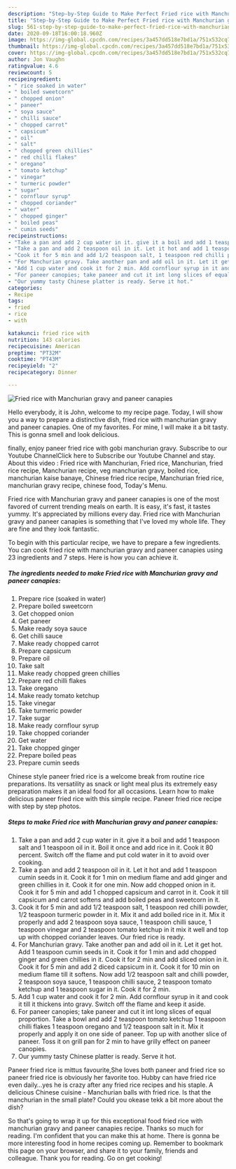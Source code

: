 ```yaml
---
description: "Step-by-Step Guide to Make Perfect Fried rice with Manchurian gravy and paneer canapies"
title: "Step-by-Step Guide to Make Perfect Fried rice with Manchurian gravy and paneer canapies"
slug: 561-step-by-step-guide-to-make-perfect-fried-rice-with-manchurian-gravy-and-paneer-canapies
date: 2020-09-18T16:00:18.960Z
image: https://img-global.cpcdn.com/recipes/3a457dd518e7bd1a/751x532cq70/fried-rice-with-manchurian-gravy-and-paneer-canapies-recipe-main-photo.jpg
thumbnail: https://img-global.cpcdn.com/recipes/3a457dd518e7bd1a/751x532cq70/fried-rice-with-manchurian-gravy-and-paneer-canapies-recipe-main-photo.jpg
cover: https://img-global.cpcdn.com/recipes/3a457dd518e7bd1a/751x532cq70/fried-rice-with-manchurian-gravy-and-paneer-canapies-recipe-main-photo.jpg
author: Jon Vaughn
ratingvalue: 4.6
reviewcount: 5
recipeingredient:
- " rice soaked in water"
- " boiled sweetcorn"
- " chopped onion"
- " paneer"
- " soya sauce"
- " chilli sauce"
- " chopped carrot"
- " capsicum"
- " oil"
- " salt"
- " chopped green chillies"
- " red chilli flakes"
- " oregano"
- " tomato ketchup"
- " vinegar"
- " turmeric powder"
- " sugar"
- " cornflour syrup"
- " chopped coriander"
- " water"
- " chopped ginger"
- " boiled peas"
- " cumin seeds"
recipeinstructions:
- "Take a pan and add 2 cup water in it. give it a boil and add 1 teaspoon salt and 1 teaspoon oil in it. Boil it once and add rice in it. Cook it 80 percent. Switch off the flame and put cold water in it to avoid over cooking."
- "Take a pan and add 2 teaspoon oil in it. Let it hot and add 1 teaspoon cumin seeds in it. Cook it for 1 min on medium flame and add ginger and green chillies in it. Cook it for one min. Now add chopped onion in it. Cook it for 5 min and add 1 chopped capsicum and carrot in it. Cook it till capsicum and carrot softens and add boiled peas and sweetcorn in it."
- "Cook it for 5 min and add 1/2 teaspoon salt, 1 teaspoon red chilli powder, 1/2 teaspoon turmeric powder in it. Mix it and add boiled rice in it. Mix it properly and add 2 teaspoon soya sauce, 1 teaspoon chilli sauce, 1 teaspoon vinegar and 2 teaspoon tomato ketchup in it mix it well and top up with chopped coriander leaves. Our fried rice is ready."
- "For Manchurian gravy. Take another pan and add oil in it. Let it get hot. Add 1 teaspoon cumin seeds in it. Cook it for 1 min and add chopped ginger and green chillies in it. Cook it for 2 min and add sliced onion in it. Cook it for 5 min and add 2 diced capsicum in it. Cook it for 10 min on medium flame till it softens. Now add 1/2 teaspoon salt and chilli powder, 2 teaspoon soya sauce, 1 teaspoon chilli sauce, 2 teaspoon tomato ketchup and 1 teaspoon sugar in it. Cook it for 2 min."
- "Add 1 cup water and cook it for 2 min. Add cornflour syrup in it and cook it till it thickens into gravy. Switch off the flame and keep it aside."
- "For paneer canopies; take paneer and cut it int long slices of equal proportion. Take a bowl and add 2 teaspoon tomato ketchup 1 teaspoon chilli flakes 1 teaspoon oregano and 1/2 teaspoon salt in it. Mix it properly and apply it on one side of paneer. Top up with another slice of paneer. Toss it on grill pan for 2 min to have grilly effect on paneer canopies."
- "Our yummy tasty Chinese platter is ready. Serve it hot."
categories:
- Recipe
tags:
- fried
- rice
- with

katakunci: fried rice with 
nutrition: 143 calories
recipecuisine: American
preptime: "PT32M"
cooktime: "PT43M"
recipeyield: "2"
recipecategory: Dinner

---
```



![Fried rice with Manchurian gravy and paneer canapies](https://img-global.cpcdn.com/recipes/3a457dd518e7bd1a/751x532cq70/fried-rice-with-manchurian-gravy-and-paneer-canapies-recipe-main-photo.jpg)

Hello everybody, it is John, welcome to my recipe page. Today, I will show you a way to prepare a distinctive dish, fried rice with manchurian gravy and paneer canapies. One of my favorites. For mine, I will make it a bit tasty. This is gonna smell and look delicious.

finally, enjoy paneer fried rice with gobi manchurian gravy. Subscribe to our Youtube ChannelClick here to Subscribe our Youtube Channel and stay. About this video : Fried rice with Manchurian, Fried rice, Manchurian, fried rice recipe, Manchurian recipe, veg manchurian gravy, boiled rice, manchurian kaise banaye, Chinese fried rice recipe, Manchurian fried rice, manchurian gravy recipe, chinese food, Today&#39;s Menu.

Fried rice with Manchurian gravy and paneer canapies is one of the most favored of current trending meals on earth. It is easy, it's fast, it tastes yummy. It's appreciated by millions every day. Fried rice with Manchurian gravy and paneer canapies is something that I've loved my whole life. They are fine and they look fantastic.


To begin with this particular recipe, we have to prepare a few ingredients. You can cook fried rice with manchurian gravy and paneer canapies using 23 ingredients and 7 steps. Here is how you can achieve it.

<!--inarticleads1-->

##### The ingredients needed to make Fried rice with Manchurian gravy and paneer canapies:

1. Prepare  rice (soaked in water)
1. Prepare  boiled sweetcorn
1. Get  chopped onion
1. Get  paneer
1. Make ready  soya sauce
1. Get  chilli sauce
1. Make ready  chopped carrot
1. Prepare  capsicum
1. Prepare  oil
1. Take  salt
1. Make ready  chopped green chillies
1. Prepare  red chilli flakes
1. Take  oregano
1. Make ready  tomato ketchup
1. Take  vinegar
1. Take  turmeric powder
1. Take  sugar
1. Make ready  cornflour syrup
1. Take  chopped coriander
1. Get  water
1. Take  chopped ginger
1. Prepare  boiled peas
1. Prepare  cumin seeds


Chinese style paneer fried rice is a welcome break from routine rice preparations. Its versatility as snack or light meal plus its extremely easy preparation makes it an ideal food for all occasions. Learn how to make delicious paneer fried rice with this simple recipe. Paneer fried rice recipe with step by step photos. 

<!--inarticleads2-->

##### Steps to make Fried rice with Manchurian gravy and paneer canapies:

1. Take a pan and add 2 cup water in it. give it a boil and add 1 teaspoon salt and 1 teaspoon oil in it. Boil it once and add rice in it. Cook it 80 percent. Switch off the flame and put cold water in it to avoid over cooking.
1. Take a pan and add 2 teaspoon oil in it. Let it hot and add 1 teaspoon cumin seeds in it. Cook it for 1 min on medium flame and add ginger and green chillies in it. Cook it for one min. Now add chopped onion in it. Cook it for 5 min and add 1 chopped capsicum and carrot in it. Cook it till capsicum and carrot softens and add boiled peas and sweetcorn in it.
1. Cook it for 5 min and add 1/2 teaspoon salt, 1 teaspoon red chilli powder, 1/2 teaspoon turmeric powder in it. Mix it and add boiled rice in it. Mix it properly and add 2 teaspoon soya sauce, 1 teaspoon chilli sauce, 1 teaspoon vinegar and 2 teaspoon tomato ketchup in it mix it well and top up with chopped coriander leaves. Our fried rice is ready.
1. For Manchurian gravy. Take another pan and add oil in it. Let it get hot. Add 1 teaspoon cumin seeds in it. Cook it for 1 min and add chopped ginger and green chillies in it. Cook it for 2 min and add sliced onion in it. Cook it for 5 min and add 2 diced capsicum in it. Cook it for 10 min on medium flame till it softens. Now add 1/2 teaspoon salt and chilli powder, 2 teaspoon soya sauce, 1 teaspoon chilli sauce, 2 teaspoon tomato ketchup and 1 teaspoon sugar in it. Cook it for 2 min.
1. Add 1 cup water and cook it for 2 min. Add cornflour syrup in it and cook it till it thickens into gravy. Switch off the flame and keep it aside.
1. For paneer canopies; take paneer and cut it int long slices of equal proportion. Take a bowl and add 2 teaspoon tomato ketchup 1 teaspoon chilli flakes 1 teaspoon oregano and 1/2 teaspoon salt in it. Mix it properly and apply it on one side of paneer. Top up with another slice of paneer. Toss it on grill pan for 2 min to have grilly effect on paneer canopies.
1. Our yummy tasty Chinese platter is ready. Serve it hot.


Paneer fried rice is mittus favourite,She loves both paneer and fried rice so paneer fried rice is obviously her favorite too. Hubby can have fried rice even daily…yes he is crazy after any fried rice recipes and his staple. A delicious Chinese cuisine - Manchurian balls with fried rice. Is that the manchurian in the small plate? Could you okease tekk a bit more about the dish? 

So that's going to wrap it up for this exceptional food fried rice with manchurian gravy and paneer canapies recipe. Thanks so much for reading. I'm confident that you can make this at home. There is gonna be more interesting food in home recipes coming up. Remember to bookmark this page on your browser, and share it to your family, friends and colleague. Thank you for reading. Go on get cooking!

